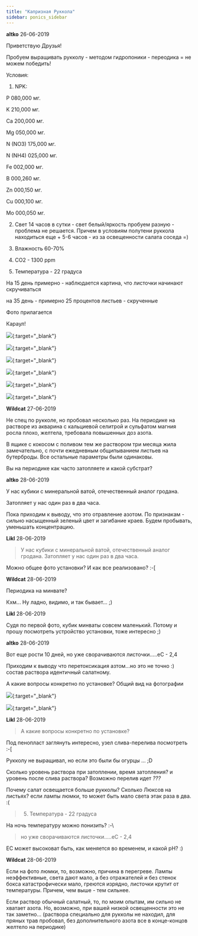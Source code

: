 ```yaml
---
title: "Капризная Руккола"
sidebar: ponics_sidebar
---
```


**altko** 26-06-2019

Приветствую Друзья!

Пробуем выращивать рукколу - методом гидропоники - переодика = не можем победить!

Условия:

1. NPK:

P	080,000 мг.

K	210,000 мг.

Ca	200,000 мг.

Mg	050,000 мг.

N (NO3)	175,000 мг.

N (NH4)	025,000 мг.

Fe	002,000 мг.

B	000,260 мг.

Zn	000,150 мг.

Cu	000,100 мг.

Mo	000,050 мг.

2. Свет 14 часов в сутки - свет белый/яркость пробуем разную - проблема не решается. Причем в условиям полутени руккола находиться еще + 5-6 часов - из за освещенности салата соседа =)

3. Влажность 60-70%

4. СО2 - 1300 ppm

5. Температура - 22 градуса

На 15 день примерно - наблюдается картина, что листочки начинают скручиваться

на 35 день - примерно 25 процентов листьев - скрученные

Фото прилагается

Караул!

[![](/attachimages/20103_IMG_7334.jpg)](https://t.me/ponics_ru_files/19885){:target="_blank"}

[![](/attachimages/20105_IMG_20190625_201912.jpg)](https://t.me/ponics_ru_files/19886){:target="_blank"}

[![](/attachimages/20107_IMG_20190625_201917.jpg)](https://t.me/ponics_ru_files/19887){:target="_blank"}

[![](/attachimages/20109_IMG_20190625_201925.jpg)](https://t.me/ponics_ru_files/19888){:target="_blank"}

[![](/attachimages/20111_IMG_20190625_201930.jpg)](https://t.me/ponics_ru_files/19889){:target="_blank"}

[![](/attachimages/20113_IMG_20190625_201935.jpg)](https://t.me/ponics_ru_files/19890){:target="_blank"}

**Wildcat** 27-06-2019

Не спец по рукколе, но пробовал несколько раз. На периодике на растворе из акварина с кальциевой селитрой и сульфатом магния росла плохо, желтела, требовала повышенных доз азота.

В ящике с кокосом с поливом тем же раствором три месяца жила замечательно, с почти ежедневным общипыванием листьев на бутерброды. Все остальные параметры были одинаковы.

Вы на периодике как часто затопляете и какой субстрат?


**altko** 28-06-2019

У нас кубики с минеральной ватой, отечественный аналог гродана. 

Затопляет у нас один раз в два часа. 

Пока приходим к выводу, что это отравление азотом. По признакам - сильно насыщенный зеленый цвет и загибание краев. Будем пробывать, уменьшать концентрацию.


**Likl** 28-06-2019

> У нас кубики с минеральной ватой, отечественный аналог гродана. Затопляет у нас один раз в два часа. 

Можно общее фото установки? И как все реализовано? :-[


**Wildcat** 28-06-2019

Периодика на минвате?

Кхм... Ну ладно, видимо, и так бывает... ;)


**Likl** 28-06-2019

Судя по первой фото, кубик минваты совсем маленький. Потому и прошу посмотреть устройство установки, тоже интересно ;)


**altko** 28-06-2019

Вот еще рости 10 дней, но уже сворачиваются листочки.....еС - 2,4

Приходим к выводу что перетоксикация азтом...но это не точно :) состав раствора идентичный салатному. 

А какие вопросы конкретно по установке? Общий вид на фотографии

[![](/attachimages/20125_7B9E79BC-89AE-40C7-A22F-9A1083631A1C.jpeg)](https://t.me/ponics_ru_files/19891){:target="_blank"}

[![](/attachimages/20127_26CC78BE-285D-4426-8036-C6ADD8517685.jpeg)](https://t.me/ponics_ru_files/19892){:target="_blank"}

**Likl** 28-06-2019

> А какие вопросы конкретно по установке?

Под пенопласт заглянуть интересно, узел слива-перелива посмотреть :-[

Рукколу не выращивал, но если это были бы огурцы ... ;D

Сколько уровень раствора при затоплении, время затопления? и уровень после слива раствора? Возможно перелив идет *???*

Почему салат освещается больше рукколы? Сколько Люксов на листьях? если лампы люмки, то может быть мало света этак раза в два. :(

> 5. Температура - 22 градуса

На ночь температуру можно понизить? :-\

> но уже сворачиваются листочки.....еС - 2,4

ЕС может высоковат быть, как меняется во временем, и какой pH? :)


**Wildcat** 28-06-2019

Если на фото люмки, то, возможно, причина в перегреве. Лампы неэффективные, света дают мало, а без отражателей и без стенок бокса катастрофически мало, греются изрядно, листочки крутит от температуры. Причем, чем выше - тем сильнее.

Если раствор обычный салатный, то, по моим опытам, им сильно не хватает азота. Но, возможно, при вашей низкой освещенности это не так заметно... (раствора специально для рукколы не находил, для пряных трав пробовал, без дополнительного азота все в конце-концов желтело на периодике)


